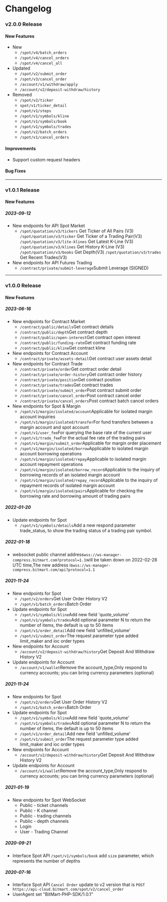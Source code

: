 Changelog
=========================

### v2.0.0 Release
#### New Features
- New
  - `/spot/v4/batch_orders`
  - `/spot/v4/cancel_orders`
  - `/spot/v4/cancel_all`
- Updated
  - `/spot/v2/submit_order`
  - `/spot/v3/cancel_order`
  - `/account/v1/withdraw/apply`
  - `/account/v2/deposit-withdraw/history`
- Removed
  - `/spot/v2/ticker`
  - `spot/v1/ticker_detail`
  - `/spot/v1/steps`
  - `/spot/v1/symbols/kline`
  - `/spot/v1/symbols/book`
  - `/spot/v1/symbols/trades`
  - `/spot/v2/batch_orders`
  - `/spot/v1/cancel_orders`
#### Improvements
- Support custom request headers
#### Bug Fixes

---


### v1.0.1 Release
#### New Features
##### 2023-09-12
- New endpoints for API Spot Market
  - <code>/spot/quotation/v3/tickers</code> Get Ticker of All Pairs (V3)
    <code>/spot/quotation/v3/ticker</code> Get Ticker of a Trading Pair(V3)
    <code>/spot/quotation/v3/lite-klines</code> Get Latest K-Line (V3)
    <code>/spot/quotation/v3/klines</code> Get History K-Line (V3)
    <code>/spot/quotation/v3/books</code> Get Depth(V3)
    <code>/spot/quotation/v3/trades</code> Get Recent Trades(V3)
- New endpoints for API Futures Trading
  - <code>/contract/private/submit-leverage</code>Submit Leverage (SIGNED)

---

### v1.0.0 Release
#### New Features
##### 2023-06-16
- New endpoints for Contract Market
  - <code>/contract/public/details</code>Get contract details
  - <code>/contract/public/depth</code>Get contract depth
  - <code>/contract/public/open-interest</code>Get contract open interest
  - <code>/contract/public/funding-rate</code>Get contract funding rate
  - <code>/contract/public/kline</code>Get contract kline
- New endpoints for Contract Account
  - <code>/contract/private/assets-detail</code>Get contract user assets detail
- New endpoints for Contract Trade
  - <code>/contract/private/order</code>Get contract order detail
  - <code>/contract/private/order-history</code>Get contract order history
  - <code>/contract/private/position</code>Get contract position
  - <code>/contract/private/trades</code>Get contract trades
  - <code>/contract/private/submit_order</code>Post contract submit order
  - <code>/contract/private/cancel_order</code>Post contract cancel order
  - <code>/contract/private/cancel_orders</code>Post contract batch cancel orders
- New endpoints for Spot & Margin
  - <code>/spot/v1/margin/isolated/account</code>Applicable for isolated margin account inquiries
  - <code>/spot/v1/margin/isolated/transfer</code>For fund transfers between a margin account and spot account
  - <code>/spot/v1/user_fee</code>For querying the base rate of the current user
  - <code>/spot/v1/trade_fee</code>For the actual fee rate of the trading pairs
  - <code>/spot/v1/margin/submit_order</code>Applicable for margin order placement
  - <code>/spot/v1/margin/isolated/borrow</code>Applicable to isolated margin account borrowing operations
  - <code>/spot/v1/margin/isolated/repay</code>Applicable to isolated margin account repayment operations
  - <code>/spot/v1/margin/isolated/borrow_record</code>Applicable to the inquiry of borrowing records of an isolated margin account
  - <code>/spot/v1/margin/isolated/repay_record</code>Applicable to the inquiry of repayment records of isolated margin account
  - <code>/spot/v1/margin/isolated/pairs</code>Applicable for checking the borrowing rate and borrowing amount of trading pairs


##### 2022-01-20
- Update endpoints for Spot
  - <code>/spot/v1/symbols/details</code>Add a new respond parameter trade_status, to show the trading status of a trading pair symbol.


##### 2022-01-18
- websocket public channel address<code>wss://ws-manager-compress.bitmart.com?protocol=1.1</code>will be taken down on 2022-02-28 UTC time,The new address is<code>wss://ws-manager-compress.bitmart.com/api?protocol=1.1</code>


##### 2021-11-24
- New endpoints for Spot
    - <code>/spot/v2/orders</code>Get User Order History V2
    - <code>/spot/v1/batch_orders</code>Batch Order
- Update endpoints for Spot
    - <code>/spot/v1/symbols/kline</code>Add new field 'quote_volume'
    - <code>/spot/v1/symbols/trades</code>Add optional parameter N to return the number of items, the default is up to 50 items
    - <code>/spot/v1/order_detail</code>Add new field 'unfilled_volume'
    - <code>/spot/v1/submit_order</code>The request parameter type added limit_maker and ioc order types
- New endpoints for Account
    - <code>/account/v2/deposit-withdraw/history</code>Get Deposit And Withdraw  History V2
- Update endpoints for Account
    - <code>/account/v1/wallet</code>Remove the account_type,Only respond to currency accounts; you can bring currency parameters (optional)


##### 2021-11-24
- New endpoints for Spot
  - <code>/spot/v2/orders</code>Get User Order History V2
  - <code>/spot/v1/batch_orders</code>Batch Order
- Update endpoints for Spot
  - <code>/spot/v1/symbols/kline</code>Add new field 'quote_volume'
  - <code>/spot/v1/symbols/trades</code>Add optional parameter N to return the number of items, the default is up to 50 items
  - <code>/spot/v1/order_detail</code>Add new field 'unfilled_volume'
  - <code>/spot/v1/submit_order</code>The request parameter type added limit_maker and ioc order types
- New endpoints for Account
  - <code>/account/v2/deposit-withdraw/history</code>Get Deposit And Withdraw  History V2
- Update endpoints for Account
  - <code>/account/v1/wallet</code>Remove the account_type,Only respond to currency accounts; you can bring currency parameters (optional)


##### 2021-01-19
- New endpoints for Spot WebSocket
  - Public - ticket channels
  - Public - K channel
  - Public - trading channels
  - Public - depth channels
  - Login
  - User - Trading Channel


##### 2020-09-21
- Interface Spot API `/spot/v1/symbols/book` add `size` parameter, which represents the number of depths


##### 2020-07-16
- Interface Spot API `Cancel Order` update to v2 version that is `POST https://api-cloud.bitmart.com/spot/v2/cancel_order`
- UserAgent set "BitMart-PHP-SDK/1.0.1"












